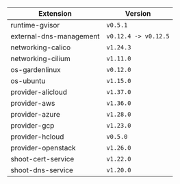 | Extension      |  Version | 
| ----------- | ----------- |
|runtime-gvisor|```v0.5.1```|
|external-dns-management|```v0.12.4 -> v0.12.5```|
|networking-calico|```v1.24.3```|
|networking-cilium|```v1.11.0```|
|os-gardenlinux|```v0.12.0```|
|os-ubuntu|```v1.15.0```|
|provider-alicloud|```v1.37.0```|
|provider-aws|```v1.36.0```|
|provider-azure|```v1.28.0```|
|provider-gcp|```v1.23.0```|
|provider-hcloud|```v0.5.0```|
|provider-openstack|```v1.26.0```|
|shoot-cert-service|```v1.22.0```|
|shoot-dns-service|```v1.20.0```|
